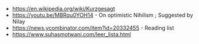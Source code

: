- https://en.wikipedia.org/wiki/Kurzgesagt
- https://youtu.be/MBRqu0YOH14 - On optimistic Nihilism ; Suggested by Nilay 
- https://news.ycombinator.com/item?id=20332455 - Reading list
- https://www.suhasmotwani.com/leer_lista.html
